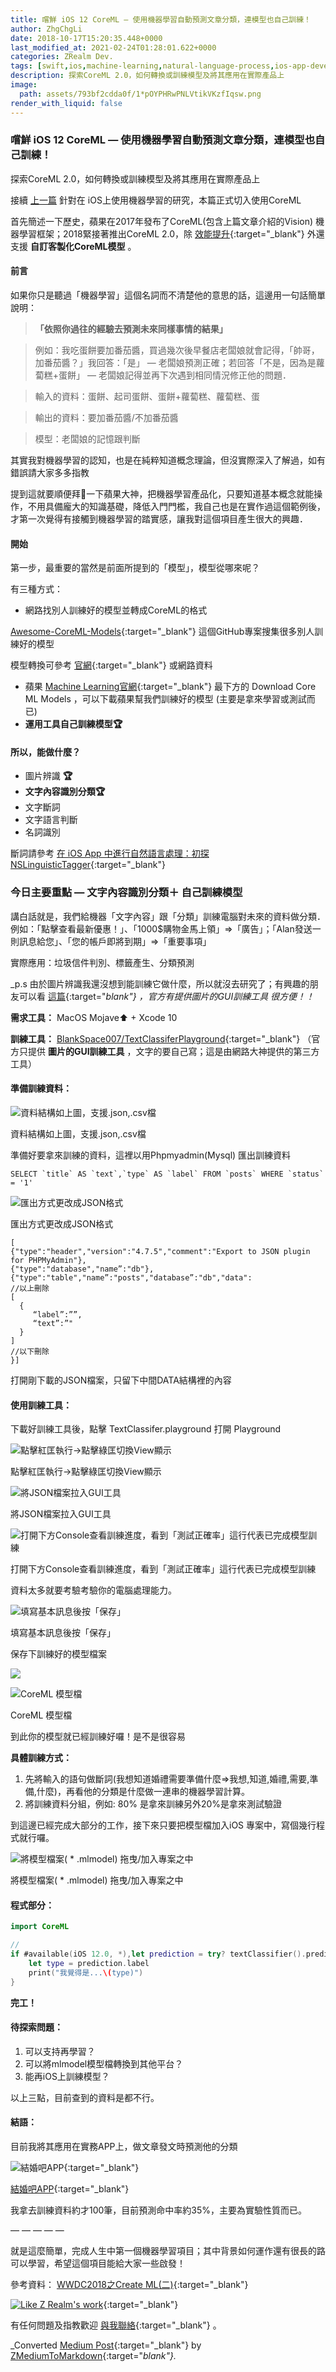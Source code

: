 ```yaml
---
title: 嚐鮮 iOS 12 CoreML — 使用機器學習自動預測文章分類，連模型也自己訓練！
author: ZhgChgLi
date: 2018-10-17T15:20:35.448+0000
last_modified_at: 2021-02-24T01:28:01.622+0000
categories: ZRealm Dev.
tags: [swift,ios,machine-learning,natural-language-process,ios-app-development]
description: 探索CoreML 2.0，如何轉換或訓練模型及將其應用在實際產品上
image:
  path: assets/793bf2cdda0f/1*pOYPHRwPNLVtikVKzfIqsw.png
render_with_liquid: false
---
```


### 嚐鮮 iOS 12 CoreML — 使用機器學習自動預測文章分類，連模型也自己訓練！

探索CoreML 2\.0，如何轉換或訓練模型及將其應用在實際產品上

接續 [上一篇](../9a9aa892f9a9/) 針對在 iOS上使用機器學習的研究，本篇正式切入使用CoreML

首先簡述一下歷史，蘋果在2017年發布了CoreML\(包含上篇文章介紹的Vision\) 機器學習框架；2018緊接著推出CoreML 2\.0，除 [效能提升](https://www.appcoda.com.tw/core-ml-2/){:target="_blank"} 外還支援 **自訂客製化CoreML模型** 。
#### 前言

如果你只是聽過「機器學習」這個名詞而不清楚他的意思的話，這邊用一句話簡單說明：
> **「依照你過往的經驗去預測未來同樣事情的結果」** 

> 例如：我吃蛋餅要加番茄醬，買過幾次後早餐店老闆娘就會記得，「帥哥，加番茄醬？」我回答：「是」 — 老闆娘預測正確；若回答「不是，因為是蘿蔔糕\+蛋餅」 — 老闆娘記得並再下次遇到相同情況修正他的問題． 

> 輸入的資料：蛋餅、起司蛋餅、蛋餅\+蘿蔔糕、蘿蔔糕、蛋 

> 輸出的資料：要加番茄醬/不加番茄醬 

> 模型：老闆娘的記憶跟判斷 



其實我對機器學習的認知，也是在純粹知道概念理論，但沒實際深入了解過，如有錯誤請大家多多指教

提到這就要順便拜🛐一下蘋果大神，把機器學習產品化，只要知道基本概念就能操作，不用具備龐大的知識基礎，降低入門門檻，我自己也是在實作過這個範例後，才第一次覺得有接觸到機器學習的踏實感，讓我對這個項目產生很大的興趣．
#### 開始

第一步，最重要的當然是前面所提到的「模型」，模型從哪來呢？

有三種方式：
- 網路找別人訓練好的模型並轉成CoreML的格式


[Awesome\-CoreML\-Models](https://github.com/likedan/Awesome-CoreML-Models){:target="_blank"} 這個GitHub專案搜集很多別人訓練好的模型

模型轉換可參考 [官網](https://developer.apple.com/machine-learning/build-run-models/){:target="_blank"} 或網路資料
- 蘋果 [Machine Learning官網](https://developer.apple.com/machine-learning/build-run-models/){:target="_blank"} 最下方的 Download Core ML Models ，可以下載蘋果幫我們訓練好的模型 \(主要是拿來學習或測試而已\)
- **運用工具自己訓練模型🏆**

#### 所以，能做什麼？
- 圖片辨識 **🏆**
- **文字內容識別分類🏆**
- 文字斷詞
- 文字語言判斷
- 名詞識別


斷詞請參考 [在 iOS App 中進行自然語言處理：初探 NSLinguisticTagger](https://www.appcoda.com.tw/nslinguistictagger/){:target="_blank"}
### 今日主要重點 — 文字內容識別分類＋ **自己訓練模型**

講白話就是，我們給機器「文字內容」跟「分類」訓練電腦對未來的資料做分類．例如：「點擊查看最新優惠！」、「1000$購物金馬上領」=>「廣告」；「Alan發送一則訊息給您」、「您的帳戶即將到期」=>「重要事項」

實際應用：垃圾信件判別、標籤產生、分類預測

_p\.s 由於圖片辨識我還沒想到能訓練它做什麼，所以就沒去研究了；有興趣的朋友可以看 [這篇](https://www.jianshu.com/p/28ed4eff68d1){:target="_blank"} ，官方有提供圖片的GUI訓練工具 很方便！！_

**需求工具：** MacOS Mojave⬆ \+ Xcode 10

**訓練工具：** [BlankSpace007/TextClassiferPlayground](https://github.com/BlankSpace007/TextClassiferPlayground){:target="_blank"} （官方只提供 **圖片的GUI訓練工具** ，文字的要自己寫；這是由網路大神提供的第三方工具）
#### 準備訓練資料：


![資料結構如上圖，支援\.json,\.csv檔](/assets/793bf2cdda0f/1*bqKGHErvqhd6gIKCnvve4Q.png)

資料結構如上圖，支援\.json,\.csv檔

準備好要拿來訓練的資料，這裡以用Phpmyadmin\(Mysql\) 匯出訓練資料
```
SELECT `title` AS `text`,`type` AS `label` FROM `posts` WHERE `status` = '1'
```


![匯出方式更改成JSON格式](/assets/793bf2cdda0f/1*fc10j10OzmI2TGemaqlDmw.png)

匯出方式更改成JSON格式
```
[
{"type":"header","version":"4.7.5","comment":"Export to JSON plugin for PHPMyAdmin"},
{"type":"database","name”:"db"},
{"type":"table","name”:"posts","database”:"db","data":
//以上刪除
[
  {
     “label”:””,
     “text”:”"
  }
]
//以下刪除
}]
```

打開剛下載的JSON檔案，只留下中間DATA結構裡的內容
#### 使用訓練工具：

下載好訓練工具後，點擊 TextClassifer\.playground 打開 Playground


![點擊紅匡執行\->點擊綠匡切換View顯示](/assets/793bf2cdda0f/1*ct9AHpetBuEKHDGfRwvMlg.png)

點擊紅匡執行\->點擊綠匡切換View顯示


![將JSON檔案拉入GUI工具](/assets/793bf2cdda0f/1*kV_Dh2pP94gUakcmYcI6bQ.png)

將JSON檔案拉入GUI工具


![打開下方Console查看訓練進度，看到「測試正確率」這行代表已完成模型訓練](/assets/793bf2cdda0f/1*NIyGqbNaArovIDEPK6Ynhg.png)

打開下方Console查看訓練進度，看到「測試正確率」這行代表已完成模型訓練

資料太多就要考驗考驗你的電腦處理能力。


![填寫基本訊息後按「保存」](/assets/793bf2cdda0f/1*-jN91i4v0ijo6_qkCH1qwg.png)

填寫基本訊息後按「保存」

保存下訓練好的模型檔案


![](/assets/793bf2cdda0f/1*ML0yNr3NzRwGfBjIBzCfpg.png)



![CoreML 模型檔](/assets/793bf2cdda0f/1*WWg3yfrgNastu0U20iiCUQ.png)

CoreML 模型檔

到此你的模型就已經訓練好囉！是不是很容易

**具體訓練方式：**
1. 先將輸入的語句做斷詞\(我想知道婚禮需要準備什麼=>我想,知道,婚禮,需要,準備,什麼\)，再看他的分類是什麼做一連串的機器學習計算。
2. 將訓練資料分組，例如: 80% 是拿來訓練另外20%是拿來測試驗證


到這邊已經完成大部分的工作，接下來只要把模型檔加入iOS 專案中，寫個幾行程式就行囉。


![將模型檔案\( \* \.mlmodel\) 拖曳/加入專案之中](/assets/793bf2cdda0f/1*4Uc1elBmhEnQ-J8z_RIQHQ.png)

將模型檔案\( \* \.mlmodel\) 拖曳/加入專案之中
#### 程式部分：
```swift
import CoreML

//
if #available(iOS 12.0, *),let prediction = try? textClassifier().prediction(text: "要預測的文字內容") {
    let type = prediction.label
    print("我覺得是...\(type)")
}
```

**完工！**
#### 待探索問題：
1. 可以支持再學習？
2. 可以將mlmodel模型檔轉換到其他平台？
3. 能再iOS上訓練模型？


以上三點，目前查到的資料是都不行。
#### 結語：

目前我將其應用在實務APP上，做文章發文時預測他的分類


![[結婚吧APP](https://itunes.apple.com/tw/app/%E7%B5%90%E5%A9%9A%E5%90%A7-%E4%B8%8D%E6%89%BE%E6%9C%80%E8%B2%B4-%E5%8F%AA%E6%89%BE%E6%9C%80%E5%B0%8D/id1356057329?ls=1&mt=8){:target="_blank"}](/assets/793bf2cdda0f/1*pOYPHRwPNLVtikVKzfIqsw.png)

[結婚吧APP](https://itunes.apple.com/tw/app/%E7%B5%90%E5%A9%9A%E5%90%A7-%E4%B8%8D%E6%89%BE%E6%9C%80%E8%B2%B4-%E5%8F%AA%E6%89%BE%E6%9C%80%E5%B0%8D/id1356057329?ls=1&mt=8){:target="_blank"}

我拿去訓練資料約才100筆，目前預測命中率約35%，主要為實驗性質而已。

— — — — —

就是這麼簡單，完成人生中第一個機器學習項目；其中背景如何運作還有很長的路可以學習，希望這個項目能給大家一些啟發！

參考資料： [WWDC2018之Create ML\(二\)](https://www.jianshu.com/p/205ee896663f){:target="_blank"}


[![Like Z Realm's work](https://button.like.co/images/og/likebutton.png "Like Z Realm's work")](https://button.like.co/zhgchgli){:target="_blank"}


有任何問題及指教歡迎 [與我聯絡](https://www.zhgchg.li/contact){:target="_blank"} 。



_Converted [Medium Post](https://medium.com/zrealm-ios-dev/%E5%9A%90%E9%AE%AE-ios-12-coreml-%E4%BD%BF%E7%94%A8%E6%A9%9F%E5%99%A8%E5%AD%B8%E7%BF%92%E8%87%AA%E5%8B%95%E9%A0%90%E6%B8%AC%E6%96%87%E7%AB%A0%E5%88%86%E9%A1%9E-%E9%80%A3%E6%A8%A1%E5%9E%8B%E4%B9%9F%E8%87%AA%E5%B7%B1%E8%A8%93%E7%B7%B4-793bf2cdda0f){:target="_blank"} by [ZMediumToMarkdown](https://github.com/ZhgChgLi/ZMediumToMarkdown){:target="_blank"}._
